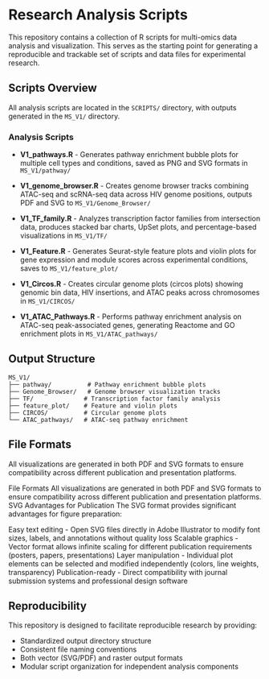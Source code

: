 # Research Analysis Scripts

This repository contains a collection of R scripts for multi-omics data analysis and visualization. This serves as the starting point for generating a reproducible and trackable set of scripts and data files for experimental research.

## Scripts Overview

All analysis scripts are located in the `SCRIPTS/` directory, with outputs generated in the `MS_V1/` directory.

### Analysis Scripts

- **V1_pathways.R** - Generates pathway enrichment bubble plots for multiple cell types and conditions, saved as PNG and SVG formats in `MS_V1/pathway/`

- **V1_genome_browser.R** - Creates genome browser tracks combining ATAC-seq and scRNA-seq data across HIV genome positions, outputs PDF and SVG to `MS_V1/Genome_Browser/`

- **V1_TF_family.R** - Analyzes transcription factor families from intersection data, produces stacked bar charts, UpSet plots, and percentage-based visualizations in `MS_V1/TF/`

- **V1_Feature.R** - Generates Seurat-style feature plots and violin plots for gene expression and module scores across experimental conditions, saves to `MS_V1/feature_plot/`

- **V1_Circos.R** - Creates circular genome plots (circos plots) showing genomic bin data, HIV insertions, and ATAC peaks across chromosomes in `MS_V1/CIRCOS/`

- **V1_ATAC_Pathways.R** - Performs pathway enrichment analysis on ATAC-seq peak-associated genes, generating Reactome and GO enrichment plots in `MS_V1/ATAC_pathways/`

## Output Structure

```
MS_V1/
├── pathway/          # Pathway enrichment bubble plots
├── Genome_Browser/   # Genome browser visualization tracks  
├── TF/              # Transcription factor family analysis
├── feature_plot/    # Feature and violin plots
├── CIRCOS/          # Circular genome plots
└── ATAC_pathways/   # ATAC-seq pathway enrichment
```

## File Formats

All visualizations are generated in both PDF and SVG formats to ensure compatibility across different publication and presentation platforms.

File Formats
All visualizations are generated in both PDF and SVG formats to ensure compatibility across different publication and presentation platforms.
SVG Advantages for Publication
The SVG format provides significant advantages for figure preparation:

Easy text editing - Open SVG files directly in Adobe Illustrator to modify font sizes, labels, and annotations without quality loss
Scalable graphics - Vector format allows infinite scaling for different publication requirements (posters, papers, presentations)
Layer manipulation - Individual plot elements can be selected and modified independently (colors, line weights, transparency)
Publication-ready - Direct compatibility with journal submission systems and professional design software

## Reproducibility

This repository is designed to facilitate reproducible research by providing:
- Standardized output directory structure
- Consistent file naming conventions
- Both vector (SVG/PDF) and raster output formats
- Modular script organization for independent analysis components
